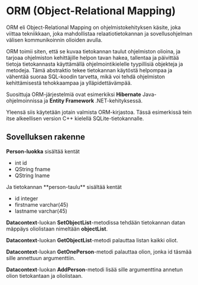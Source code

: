 # ORM (Object-Relational Mapping)

ORM eli Object-Relational Mapping on ohjelmistokehityksen käsite, joka viittaa tekniikkaan, joka mahdollistaa relaatiotietokannan ja sovellusohjelman välisen kommunikoinnin olioiden avulla. 

ORM toimii siten, että se kuvaa tietokannan taulut ohjelmiston olioina, ja tarjoaa ohjelmiston kehittäjille helpon tavan hakea, tallentaa ja päivittää tietoja tietokannasta käyttämällä ohjelmointikielelle tyypillisiä objekteja ja metodeja. Tämä abstraktio tekee tietokannan käytöstä helpompaa ja vähentää suoraa SQL-koodin tarvetta, mikä voi tehdä ohjelmiston kehittämisestä tehokkaampaa ja ylläpidettävämpää. 

Suosittuja ORM-järjestelmiä ovat esimerkiksi **Hibernate** Java-ohjelmoinnissa ja **Entity Framework** .NET-kehityksessä.

Yleensä siis käytetään jotain valmista ORM-kirjastoa. Tässä esimerkissä tein itse alkeellisen version C++ kielellä SQLite-tietokannalle.

## Sovelluksen rakenne

**Person-luokka** sisältää kentät
<ul>
<li>int id</li>
<li>QString fname</li>
<li>QString lname </li>
</ul>
Ja tietokannan **person-taulu** sisältää kentät 
<ul>
<li>id integer</li>
<li>firstname varchar(45)</li>
<li>lastname varchar(45)</li>
</ul>

**Datacontext**-luokan **SetObjectList**-metodissa tehdään tietokannan datan mäppäys oliolistaan nimeltään **objectList**.

**Datacontext**-luokan **GetObjectList**-metodi palauttaa listan kaikki oliot.

**Datacontext**-luokan **GetOnePerson**-metodi palauttaa olion, jonka id täsmää sille annettuun argumenttiin.

**Datacontext**-luokan **AddPerson**-metodi lisää sille argumenttina annetun olion tietokantaan ja oliolistaan.